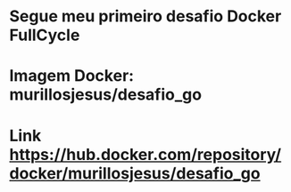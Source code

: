 # Segue meu primeiro desafio Docker FullCycle 

# Imagem Docker: murillosjesus/desafio_go
# Link https://hub.docker.com/repository/docker/murillosjesus/desafio_go
